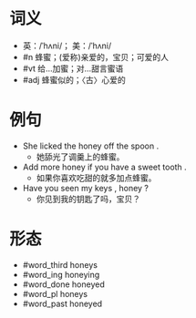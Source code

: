 # 词义
- 英：/ˈhʌni/； 美：/ˈhʌni/
- #n 蜂蜜；(爱称)亲爱的，宝贝；可爱的人
- #vt 给…加蜜；对…甜言蜜语
- #adj 蜂蜜似的；〈古〉心爱的
# 例句
- She licked the honey off the spoon .
	- 她舔光了调羹上的蜂蜜。
- Add more honey if you have a sweet tooth .
	- 如果你喜欢吃甜的就多加点蜂蜜。
- Have you seen my keys , honey ?
	- 你见到我的钥匙了吗，宝贝？
# 形态
- #word_third honeys
- #word_ing honeying
- #word_done honeyed
- #word_pl honeys
- #word_past honeyed
